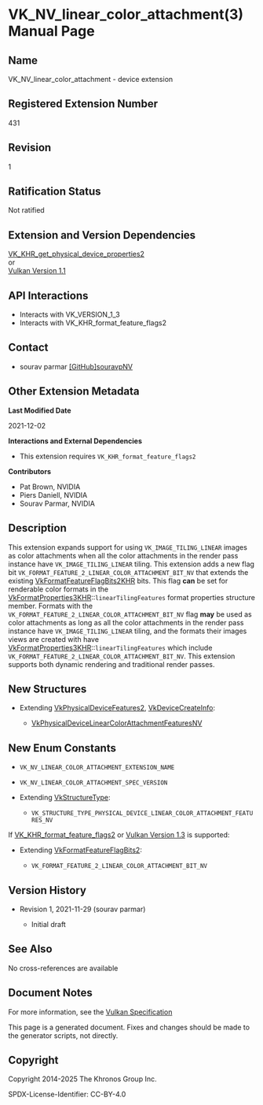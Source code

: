 # VK\_NV\_linear\_color\_attachment(3) Manual Page

## Name

VK\_NV\_linear\_color\_attachment - device extension



## [](#_registered_extension_number)Registered Extension Number

431

## [](#_revision)Revision

1

## [](#_ratification_status)Ratification Status

Not ratified

## [](#_extension_and_version_dependencies)Extension and Version Dependencies

[VK\_KHR\_get\_physical\_device\_properties2](https://registry.khronos.org/vulkan/specs/latest/man/html/VK_KHR_get_physical_device_properties2.html)  
or  
[Vulkan Version 1.1](#versions-1.1)

## [](#_api_interactions)API Interactions

- Interacts with VK\_VERSION\_1\_3
- Interacts with VK\_KHR\_format\_feature\_flags2

## [](#_contact)Contact

- sourav parmar [\[GitHub\]souravpNV](https://github.com/KhronosGroup/Vulkan-Docs/issues/new?body=%5BVK_NV_linear_color_attachment%5D%20%40souravpNV%0A%2AHere%20describe%20the%20issue%20or%20question%20you%20have%20about%20the%20VK_NV_linear_color_attachment%20extension%2A)

## [](#_other_extension_metadata)Other Extension Metadata

**Last Modified Date**

2021-12-02

**Interactions and External Dependencies**

- This extension requires `VK_KHR_format_feature_flags2`

**Contributors**

- Pat Brown, NVIDIA
- Piers Daniell, NVIDIA
- Sourav Parmar, NVIDIA

## [](#_description)Description

This extension expands support for using `VK_IMAGE_TILING_LINEAR` images as color attachments when all the color attachments in the render pass instance have `VK_IMAGE_TILING_LINEAR` tiling. This extension adds a new flag bit `VK_FORMAT_FEATURE_2_LINEAR_COLOR_ATTACHMENT_BIT_NV` that extends the existing [VkFormatFeatureFlagBits2KHR](https://registry.khronos.org/vulkan/specs/latest/man/html/VkFormatFeatureFlagBits2KHR.html) bits. This flag **can** be set for renderable color formats in the [VkFormatProperties3KHR](https://registry.khronos.org/vulkan/specs/latest/man/html/VkFormatProperties3KHR.html)::`linearTilingFeatures` format properties structure member. Formats with the `VK_FORMAT_FEATURE_2_LINEAR_COLOR_ATTACHMENT_BIT_NV` flag **may** be used as color attachments as long as all the color attachments in the render pass instance have `VK_IMAGE_TILING_LINEAR` tiling, and the formats their images views are created with have [VkFormatProperties3KHR](https://registry.khronos.org/vulkan/specs/latest/man/html/VkFormatProperties3KHR.html)::`linearTilingFeatures` which include `VK_FORMAT_FEATURE_2_LINEAR_COLOR_ATTACHMENT_BIT_NV`. This extension supports both dynamic rendering and traditional render passes.

## [](#_new_structures)New Structures

- Extending [VkPhysicalDeviceFeatures2](https://registry.khronos.org/vulkan/specs/latest/man/html/VkPhysicalDeviceFeatures2.html), [VkDeviceCreateInfo](https://registry.khronos.org/vulkan/specs/latest/man/html/VkDeviceCreateInfo.html):
  
  - [VkPhysicalDeviceLinearColorAttachmentFeaturesNV](https://registry.khronos.org/vulkan/specs/latest/man/html/VkPhysicalDeviceLinearColorAttachmentFeaturesNV.html)

## [](#_new_enum_constants)New Enum Constants

- `VK_NV_LINEAR_COLOR_ATTACHMENT_EXTENSION_NAME`
- `VK_NV_LINEAR_COLOR_ATTACHMENT_SPEC_VERSION`
- Extending [VkStructureType](https://registry.khronos.org/vulkan/specs/latest/man/html/VkStructureType.html):
  
  - `VK_STRUCTURE_TYPE_PHYSICAL_DEVICE_LINEAR_COLOR_ATTACHMENT_FEATURES_NV`

If [VK\_KHR\_format\_feature\_flags2](https://registry.khronos.org/vulkan/specs/latest/man/html/VK_KHR_format_feature_flags2.html) or [Vulkan Version 1.3](#versions-1.3) is supported:

- Extending [VkFormatFeatureFlagBits2](https://registry.khronos.org/vulkan/specs/latest/man/html/VkFormatFeatureFlagBits2.html):
  
  - `VK_FORMAT_FEATURE_2_LINEAR_COLOR_ATTACHMENT_BIT_NV`

## [](#_version_history)Version History

- Revision 1, 2021-11-29 (sourav parmar)
  
  - Initial draft

## [](#_see_also)See Also

No cross-references are available

## [](#_document_notes)Document Notes

For more information, see the [Vulkan Specification](https://registry.khronos.org/vulkan/specs/latest/html/vkspec.html#VK_NV_linear_color_attachment)

This page is a generated document. Fixes and changes should be made to the generator scripts, not directly.

## [](#_copyright)Copyright

Copyright 2014-2025 The Khronos Group Inc.

SPDX-License-Identifier: CC-BY-4.0